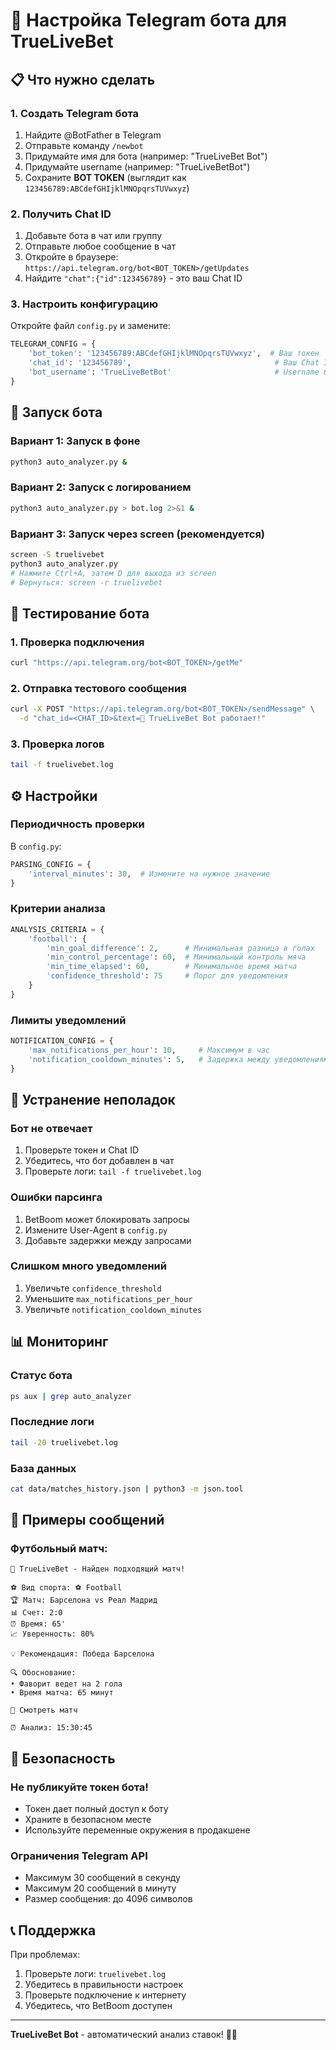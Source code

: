 # 🤖 Настройка Telegram бота для TrueLiveBet

## 📋 Что нужно сделать

### 1. **Создать Telegram бота**
1. Найдите @BotFather в Telegram
2. Отправьте команду `/newbot`
3. Придумайте имя для бота (например: "TrueLiveBet Bot")
4. Придумайте username (например: "TrueLiveBetBot")
5. Сохраните **BOT TOKEN** (выглядит как `123456789:ABCdefGHIjklMNOpqrsTUVwxyz`)

### 2. **Получить Chat ID**
1. Добавьте бота в чат или группу
2. Отправьте любое сообщение в чат
3. Откройте в браузере: `https://api.telegram.org/bot<BOT_TOKEN>/getUpdates`
4. Найдите `"chat":{"id":123456789}` - это ваш Chat ID

### 3. **Настроить конфигурацию**
Откройте файл `config.py` и замените:

```python
TELEGRAM_CONFIG = {
    'bot_token': '123456789:ABCdefGHIjklMNOpqrsTUVwxyz',  # Ваш токен
    'chat_id': '123456789',                                # Ваш Chat ID
    'bot_username': 'TrueLiveBetBot'                       # Username бота
}
```

## 🚀 Запуск бота

### **Вариант 1: Запуск в фоне**
```bash
python3 auto_analyzer.py &
```

### **Вариант 2: Запуск с логированием**
```bash
python3 auto_analyzer.py > bot.log 2>&1 &
```

### **Вариант 3: Запуск через screen (рекомендуется)**
```bash
screen -S truelivebet
python3 auto_analyzer.py
# Нажмите Ctrl+A, затем D для выхода из screen
# Вернуться: screen -r truelivebet
```

## 📱 Тестирование бота

### **1. Проверка подключения**
```bash
curl "https://api.telegram.org/bot<BOT_TOKEN>/getMe"
```

### **2. Отправка тестового сообщения**
```bash
curl -X POST "https://api.telegram.org/bot<BOT_TOKEN>/sendMessage" \
  -d "chat_id=<CHAT_ID>&text=🎯 TrueLiveBet Bot работает!"
```

### **3. Проверка логов**
```bash
tail -f truelivebet.log
```

## ⚙️ Настройки

### **Периодичность проверки**
В `config.py`:
```python
PARSING_CONFIG = {
    'interval_minutes': 30,  # Измените на нужное значение
}
```

### **Критерии анализа**
```python
ANALYSIS_CRITERIA = {
    'football': {
        'min_goal_difference': 2,      # Минимальная разница в голах
        'min_control_percentage': 60,  # Минимальный контроль мяча
        'min_time_elapsed': 60,        # Минимальное время матча
        'confidence_threshold': 75     # Порог для уведомления
    }
}
```

### **Лимиты уведомлений**
```python
NOTIFICATION_CONFIG = {
    'max_notifications_per_hour': 10,     # Максимум в час
    'notification_cooldown_minutes': 5,   # Задержка между уведомлениями
}
```

## 🔧 Устранение неполадок

### **Бот не отвечает**
1. Проверьте токен и Chat ID
2. Убедитесь, что бот добавлен в чат
3. Проверьте логи: `tail -f truelivebet.log`

### **Ошибки парсинга**
1. BetBoom может блокировать запросы
2. Измените User-Agent в `config.py`
3. Добавьте задержки между запросами

### **Слишком много уведомлений**
1. Увеличьте `confidence_threshold`
2. Уменьшите `max_notifications_per_hour`
3. Увеличьте `notification_cooldown_minutes`

## 📊 Мониторинг

### **Статус бота**
```bash
ps aux | grep auto_analyzer
```

### **Последние логи**
```bash
tail -20 truelivebet.log
```

### **База данных**
```bash
cat data/matches_history.json | python3 -m json.tool
```

## 🌟 Примеры сообщений

### **Футбольный матч:**
```
🎯 TrueLiveBet - Найден подходящий матч!

⚽ Вид спорта: ⚽ Football
🏆 Матч: Барселона vs Реал Мадрид
📊 Счет: 2:0
⏰ Время: 65'
📈 Уверенность: 80%

💡 Рекомендация: Победа Барселона

🔍 Обоснование:
• Фаворит ведет на 2 гола
• Время матча: 65 минут

🔗 Смотреть матч

⏰ Анализ: 15:30:45
```

## 🔐 Безопасность

### **Не публикуйте токен бота!**
- Токен дает полный доступ к боту
- Храните в безопасном месте
- Используйте переменные окружения в продакшене

### **Ограничения Telegram API**
- Максимум 30 сообщений в секунду
- Максимум 20 сообщений в минуту
- Размер сообщения: до 4096 символов

## 📞 Поддержка

При проблемах:
1. Проверьте логи: `truelivebet.log`
2. Убедитесь в правильности настроек
3. Проверьте подключение к интернету
4. Убедитесь, что BetBoom доступен

---

**TrueLiveBet Bot** - автоматический анализ ставок! 🎯✨